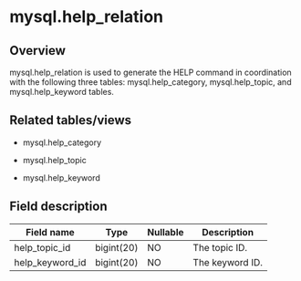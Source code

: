 mysql.help_relation 
========================================



Overview 
-----------------

mysql.help_relation is used to generate the HELP command in coordination with the following three tables: mysql.help_category, mysql.help_topic, and mysql.help_keyword tables. 

Related tables/views 
-----------------------------

* mysql.help_category

  

* mysql.help_topic

  

* mysql.help_keyword

  




Field description 
--------------------------



| **Field name**  |  **Type**  | **Nullable** | **Description** |
|-----------------|------------|--------------|-----------------|
| help_topic_id   | bigint(20) | NO           | The topic ID.   |
| help_keyword_id | bigint(20) | NO           | The keyword ID. |



